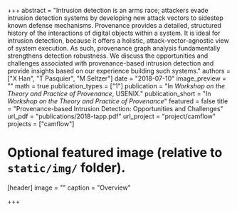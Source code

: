 +++
abstract = "Intrusion detection is an arms race; attackers evade intrusion detection systems by developing new attack vectors to sidestep known defense mechanisms. Provenance provides a detailed, structured history of the interactions of digital objects within a system. It is ideal for intrusion detection, because it offers a holistic, attack-vector-agnostic view of system execution. As such, provenance graph analysis fundamentally strengthens detection robustness. We discuss the opportunities and challenges associated with provenance-based intrusion detection and provide insights based on our experience building such systems."
authors = ["X Han", "T Pasquier", "M Seltzer"]
date = "2018-07-10"
image_preview = ""
math = true
publication_types = ["1"]
publication = "In *Workshop on the Theory and Practice of Provenance*, USENIX."
publication_short = "In *Workshop on the Theory and Practice of Provenance*"
featured = false
title = "Provenance-based Intrusion Detection: Opportunities and Challenges"
url_pdf = "publications/2018-tapp.pdf"
url_project = "project/camflow"
projects = ["camflow"]

# Optional featured image (relative to `static/img/` folder).
[header]
image = ""
caption = "Overview"

+++
